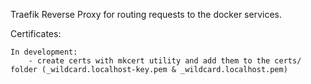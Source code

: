 Traefik Reverse Proxy for routing requests to the docker services.

Certificates:

    In development:
        - create certs with mkcert utility and add them to the certs/ folder (_wildcard.localhost-key.pem & _wildcard.localhost.pem)
